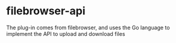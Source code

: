 # filebrowser-api
The plug-in comes from filebrowser, and uses the Go language to implement the API to upload and download files
